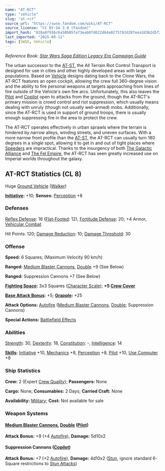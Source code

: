 ```yaml
---
name: "AT-RCT"
type: "vehicle"
slug: "at-rct"
source_url: "https://swse.fandom.com/wiki/AT-RCT"
source_license: "CC BY-SA 3.0 (Fandom)"
import_hash: "828a8f936c6a58b05fa73eab8fd022d64a0275792d207eea3d362d5f2c9db4c8"
last_imported: "2025-09-12"
tags: [SWSE, Vehicle]
---
```

*Reference Book: [Star Wars Saga Edition Legacy Era Campaign Guide](https://swse.fandom.com/wiki/Star_Wars_Saga_Edition_Legacy_Era_Campaign_Guide)*

The urban successor to the [AT-ST](https://swse.fandom.com/wiki/AT-ST), the All Terrain Riot Control Transport is designed for use in cities and other highly developed areas with large populations. Based on [Vehicle](https://swse.fandom.com/wiki/Vehicle) designs dating back to the Clone Wars, the AT-RCT features an open cockpit, allowing the crew full 360-degree vision and the ability to fire personal weapons at targets approaching from lines of fire outside of the Vehicle's own fire arcs. Unfortunately, this also leaves the [Pilot](https://swse.fandom.com/wiki/Pilot_(Vehicle_Combat)) and [Copilot](https://swse.fandom.com/wiki/Copilot) open to attacks from the ground, though the AT-RCT's primary mission is crowd control and riot suppression, which usually means dealing with unruly (though not usually well-armed) mobs. Additionally, since the AT-RCT is used in support of ground troops, there is usually enough suppressing fire in the area to protect the crew.

The AT-RCT operates effectively in urban sprawls where the terrain is hindered by narrow alleys, winding streets, and uneven surfaces. With a more narrow front profile than the [AT-ST](https://swse.fandom.com/wiki/AT-ST), the AT-RCT can usually turn 180 degrees in a single spot, allowing it to get in and out of tight places where [Speeders](https://swse.fandom.com/wiki/Speeders) are impractical. Thanks to the insurgency of both [The Galactic Alliance](https://swse.fandom.com/wiki/The_Galactic_Alliance) and [The Fel Empire](https://swse.fandom.com/wiki/The_Fel_Empire), the AT-RCT has seen greatly increased use on Imperial worlds throughout the galaxy.

## AT-RCT Statistics (CL 8)
Huge [Ground Vehicle](https://swse.fandom.com/wiki/Ground_Vehicle) ([Walker](https://swse.fandom.com/wiki/Walker))

**[Initiative](https://swse.fandom.com/wiki/Initiative):** +10; **Senses:** [Perception](https://swse.fandom.com/wiki/Perception) +8
### Defenses
[Reflex Defense](https://swse.fandom.com/wiki/Reflex_Defense_(Vehicles)): 16 ([Flat-Footed](https://swse.fandom.com/wiki/Flat-Footed): 12), [Fortitude Defense](https://swse.fandom.com/wiki/Fortitude_Defense_(Vehicles)): 20; +4 Armor, [Vehicular Combat](https://swse.fandom.com/wiki/Vehicular_Combat)

Hit Points: 120; [Damage Reduction](https://swse.fandom.com/wiki/Damage_Reduction): 10; [Damage Threshold](https://swse.fandom.com/wiki/Damage_Threshold_(Vehicles)): 30
### Offense
**Speed:** 6 Squares; (Maximum Velocity 90 km/h)

**Ranged:** [Medium Blaster Cannons](https://swse.fandom.com/wiki/Medium_Blaster_Cannons), [Double](https://swse.fandom.com/wiki/Double) +9 (See Below)

**Ranged:** Suppression Cannons +7 (See Below)

**[Fighting Space](https://swse.fandom.com/wiki/Fighting_Space):** 3x3 Squares ([Character Scale](https://swse.fandom.com/wiki/Character_Scale)); **+5 [Crew Cover](https://swse.fandom.com/wiki/Crew_Cover)**

**[Base Attack Bonus](https://swse.fandom.com/wiki/Base_Attack_Bonus):** +5; **[Grapple](https://swse.fandom.com/wiki/Grapple):** +25

**Attack Options:** [Autofire](https://swse.fandom.com/wiki/Autofire_(Vehicle_Combat)) ([Medium Blaster Cannons](https://swse.fandom.com/wiki/Medium_Blaster_Cannons), [Double](https://swse.fandom.com/wiki/Double); Suppression Cannons)

**Special Actions:** [Battlefield Effects](https://swse.fandom.com/wiki/Battlefield_Effects)
### Abilities
[Strength](https://swse.fandom.com/wiki/Strength): 30, [Dexterity](https://swse.fandom.com/wiki/Dexterity): 18, [Constitution](https://swse.fandom.com/wiki/Constitution): -, [Intelligence](https://swse.fandom.com/wiki/Intelligence): 14

**[Skills](https://swse.fandom.com/wiki/Skills):** [Initiative](https://swse.fandom.com/wiki/Initiative) +10, [Mechanics](https://swse.fandom.com/wiki/Mechanics) +8, [Perception](https://swse.fandom.com/wiki/Perception) +8, [Pilot](https://swse.fandom.com/wiki/Pilot) +10, [Use Computer](https://swse.fandom.com/wiki/Use_Computer) +8
### Ship Statistics
**Crew:** 2 (Expert [Crew Quality](https://swse.fandom.com/wiki/Crew_Quality)); **Passengers:** None

**Cargo:** None; **Consumables:** 2 Days; **Carried Craft:** None

**Availability:** [Military](https://swse.fandom.com/wiki/Military); **Cost:** Not available for sale
### Weapon Systems
#### **[Medium Blaster Cannons](https://swse.fandom.com/wiki/Medium_Blaster_Cannons), [Double](https://swse.fandom.com/wiki/Double) ([Pilot](https://swse.fandom.com/wiki/Pilot_(Vehicle_Combat)))**
**Attack Bonus:** +9 (+4 [Autofire](https://swse.fandom.com/wiki/Autofire_(Vehicle_Combat))), **Damage:** 5d10x2
#### **Suppression Cannons ([Copilot](https://swse.fandom.com/wiki/Copilot))**
**Attack Bonus:** +7 (+2 [Autofire](https://swse.fandom.com/wiki/Autofire_(Vehicle_Combat))), **Damage:** 4d10x2 ([Stun](https://swse.fandom.com/wiki/Stun), ignore standard 6-Square restrictions to [Stun Attacks](https://swse.fandom.com/wiki/Stun_Attacks))